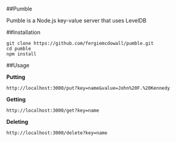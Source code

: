 ##Pumble

Pumble is a Node.js key-value server that uses LevelDB

##Installation

    git clone https://github.com/fergiemcdowall/pumble.git
    cd pumble
    npm install

##Usage

**Putting**

    http://localhost:3000/put?key=name&value=John%20F.%20Kennedy

**Getting**

    http://localhost:3000/get?key=name

**Deleting**

    http://localhost:3000/delete?key=name
